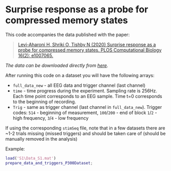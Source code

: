 # Surprise response as a probe for compressed memory states

This code accompanies the data published with the paper:

>  [Levi-Aharoni H, Shriki O, Tishby N (2020) Surprise response as a probe for compressed memory states. PLOS Computational Biology 16(2): e1007065.](https://journals.plos.org/ploscompbiol/article?id=10.1371/journal.pcbi.1007065)

*The data can be downloaded directly from [here](https://www.dropbox.com/s/66c4y2kzug3cvcz/P300Data_and_Code.zip?dl=1).*

After running this code on a dataset you will have the following arrays:
* `full_data_new` - all EEG data and trigger channel (last channel)
* `time` - time progress during the experiment. Sampling rate is 256Hz. Each
       time point corresponds to an EEG sample. Time t=0 corresponds to
       the beginning of recording.
* `Trig` - same as trigger channel (last channel in `full_data_new`). Trigger
      codes: `514` - beginning of measurement, `100`/`200` - end of block
             `1`/`2` - high frequency, `3`/`4` - low frequency

If using the corresponding `stimSeq` file, note that in a few datasets 
there are ~1-2 trials missing (missed triggers) and should be taken care of
(should be manually removed in the analysis)

Example:
```MATLAB
load('S1\Data_S1.mat')
prepare_data_and_triggers_P300Dataset;
```
